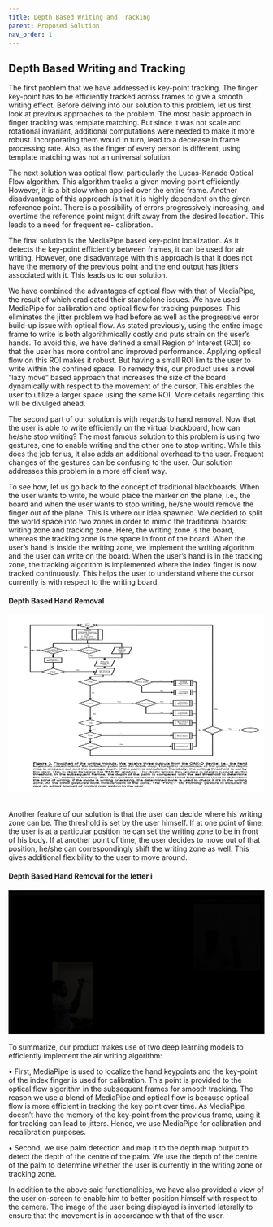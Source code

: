 ```yaml
---
title: Depth Based Writing and Tracking
parent: Proposed Solution
nav_order: 1
---
```

## Depth Based Writing and Tracking

The first problem that we have addressed is key-point tracking. The finger key-point has to be efficiently tracked across frames to give a smooth writing effect. Before delving into our solution to this problem, let us first look at previous approaches to the problem. The most basic approach in finger tracking was template matching. But since it was not scale and rotational invariant, additional computations were needed to make it more robust. Incorporating them would in turn, lead to a decrease in frame processing rate. Also, as the finger of every person is different, using template matching was not an universal solution.

The next solution was optical flow, particularly the Lucas-Kanade Optical Flow algorithm. This algorithm tracks a given moving point efficiently. However, it is a bit slow when applied over the entire frame. Another disadvantage of this approach is that it is highly dependent on the given reference point. There is a possibility of errors progressively increasing, and overtime the reference point might drift away from the desired location. This leads to a need for frequent re- calibration.

The final solution is the MediaPipe based key-point localization. As it detects the key-point efficiently between frames, it can be used for air writing. However, one disadvantage with this approach is that it does not have the memory of the previous point and the end output has jitters associated with it. This leads us to our solution.

We have combined the advantages of optical flow with that of MediaPipe, the result of which eradicated their standalone issues. We have used MediaPipe for calibration and optical flow for tracking purposes. This eliminates the jitter problem we had before as well as the progressive error build-up issue with optical flow. As stated previously, using the entire image frame to write is both algorithmically costly and puts strain on the user’s hands. To avoid this, we have defined a small Region of Interest (ROI) so that the user has more control and improved performance. Applying optical flow on this ROI makes it robust. But having a small ROI limits the user to write within the confined space. To remedy this, our product uses a novel “lazy move” based approach that increases the size of the board dynamically with respect to the movement of the cursor. This enables the user to utilize a larger space using the same ROI. More details regarding this will be divulged ahead.

The second part of our solution is with regards to hand removal. Now that the user is able to write efficiently on the virtual blackboard, how can he/she stop writing? The most famous solution to this problem is using two gestures, one to enable writing and the other one to stop writing. While this does the job for us, it also adds an additional overhead to the user. Frequent changes of the gestures can be confusing to the user. Our solution addresses this problem in a more efficient way.

To see how, let us go back to the concept of traditional blackboards. When the user wants to write, he would place the marker on the plane, i.e., the board and when the user wants to stop writing, he/she would remove the finger out of the plane. This is where our idea spawned. We decided to split the world space into two zones in order to mimic the traditional boards: writing zone and tracking zone. Here, the writing zone is the board, whereas the tracking zone is the space in front of the board. When the user’s hand is inside the writing zone, we implement the writing algorithm and the user can write on the board. When the user’s hand is in the tracking zone, the tracking algorithm is implemented where the index finger is now tracked continuously. This helps the user to understand where the cursor currently is with respect to the writing board.

#### Depth Based Hand Removal 
<img src="assets/flowchart1.png" width="635" height="350" alt="Depth Based Hand Removal ">&nbsp;&nbsp;

Another feature of our solution is that the user can decide where his writing zone can be. The threshold is set by the user himself. If at one point of time, the user is at a particular position he can set the writing zone to be in front of his body. If at another point of time, the user decides to move out of that position, he/she can correspondingly shift the writing zone as well. This gives additional flexibility to the user to move around.

#### Depth Based Hand Removal for the letter i
![Depth Based Hand Removal](assets/depth_based_hand_removal.gif)

To summarize, our product makes use of two deep learning models to efficiently implement the air writing algorithm:

• First, MediaPipe is used to localize the hand keypoints and the key-point of the index finger is used for calibration. This point is provided to the optical flow algorithm in the subsequent frames for smooth tracking. The reason we use a blend of MediaPipe and optical flow is because optical flow is more efficient in tracking the key point over time. As MediaPipe doesn’t have the memory of the key-point from the previous frame, using it for tracking can lead to jitters. Hence, we use MediaPipe for calibration and recalibration purposes.

• Second, we use palm detection and map it to the depth map output to detect the depth of the centre of the palm. We use the depth of the centre of the palm to determine whether the user is currently in the writing zone or tracking zone.

In addition to the above said functionalities, we have also provided a view of the user on-screen to enable him to better position himself with respect to the camera. The image of the user being displayed is inverted laterally to ensure that the movement is in accordance with that of the user.